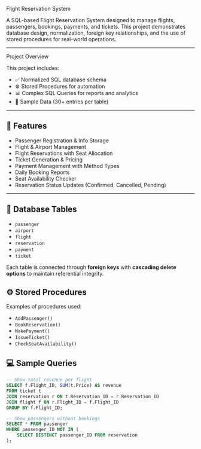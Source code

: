 Flight Reservation System

A SQL-based Flight Reservation System designed to manage flights, passengers, bookings, payments, and tickets. This project demonstrates database design, normalization, foreign key relationships, and the use of stored procedures for real-world operations.

---

Project Overview

This project includes:
- ✅ Normalized SQL database schema
- ⚙️ Stored Procedures for automation
- 📊 Complex SQL Queries for reports and analytics
- 💾 Sample Data (30+ entries per table)

---

## 📌 Features

- Passenger Registration & Info Storage
- Flight & Airport Management
- Flight Reservations with Seat Allocation
- Ticket Generation & Pricing
- Payment Management with Method Types
- Daily Booking Reports
- Seat Availability Checker
- Reservation Status Updates (Confirmed, Cancelled, Pending)

---

## 🧱 Database Tables

- `passenger`
- `airport`
- `flight`
- `reservation`
- `payment`
- `ticket`

Each table is connected through **foreign keys** with **cascading delete options** to maintain referential integrity.

## ⚙️ Stored Procedures

Examples of procedures used:

- `AddPassenger()`
- `BookReservation()`
- `MakePayment()`
- `IssueTicket()`
- `CheckSeatAvailability()`
## 💻 Sample Queries

```sql
-- Show total revenue per flight
SELECT f.Flight_ID, SUM(t.Price) AS revenue
FROM ticket t
JOIN reservation r ON t.Reservation_ID = r.Reservation_ID
JOIN flight f ON r.Flight_ID = f.Flight_ID
GROUP BY f.Flight_ID;

-- Show passengers without bookings
SELECT * FROM passenger
WHERE passenger_ID NOT IN (
    SELECT DISTINCT passenger_ID FROM reservation
);
